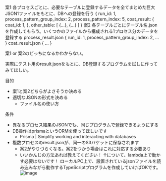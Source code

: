 案1 
各プロセスごとに、必要なテーブルに登録するデータを全てまとめた巨大JSON1ファイルをもとに、DBへの登録を行う
{
  run_id: 1,
  process_pattern_group_index: 2,
  process_pattern_index: 5,
  coat_result: {
    coat_id: 1,
  },
  other_table: [
    {...}, {...}
  ]
}
案2 
各テーブルごとにテーブル名.jsonを作成してもらう。いくつかのファイルから構成される1プロセス分のデータを登録する
process_result.json
{
  run_id: 1,
  process_pattern_group_index: 2,
  ...
}
coat_result.json
{ ... }

案1 or 案2のどっちになるかわからない。

実際にテスト用のresult.jsonをもとに、DB登録するプログラムを試しに作ってみてほしい。
 
目的
 
- 案1と案2どちらがよさそうか決める
- 適切なJSONの形式を決める
    - ファイル名の使い方

条件
- 異なるプロセス結果のJSONでも、同じプログラムで登録できるようにする
- DB操作はprismaというORMを使ってほしいです
    - Prisma | Simplify working and interacting with databases
- 複数プロセスのresult.jsonが、同一のS3バケットに保存されます
    - 案2がやりづらくなる。案2をつかう場合はこれに対応する必要あり
    - いいかんじの方法あれば教えてください！
↑について、lambda上で動かす必要はないです！
ローカルPC上で、設置されているjsonファイルを読み込みながら動作するTypeScriptプログラムを作成していけばOKです。
![image](https://github.com/user-attachments/assets/6bdcf4bb-5d3f-4719-890f-19248f105d33)
